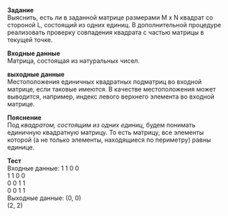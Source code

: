 **Задание**  
Выяснить, есть ли в заданной матрице размерами M x N квадрат со стороной L, состоящий из одних единиц. В дополнительной процедуре реализовать проверку совпадения квадрата с частью матрицы в текущей точке.

**Входные данные**  
Матрица, состоящая из натуральных чисел.

**выходные данные**  
Местоположения единичных квадратных подматриц во входной матрице, если таковые имеются. В качестве местоположения может выводится, например, индекс левого верхнего элемента во входной матрице.

**Пояснение**  
Под *квадратом, состоящим из одних единиц*, будем понимать единичную квадратную матрицу. То есть матрицу, все элементы которой (а не только элементы, находящиеся по периметру) равны единице. 

**Тест**  
Входные данные:
1 1 0 0  
1 1 0 0  
0 0 1 1  
0 0 1 1  
Выходные данные:
(0, 0)  
(2, 2)  

